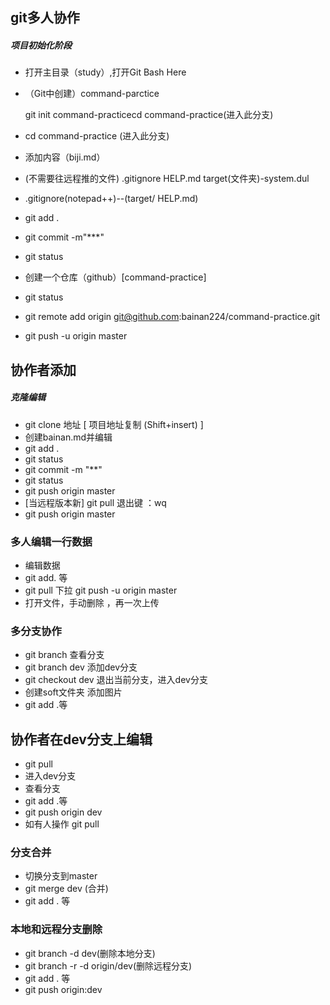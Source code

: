 ## git多人协作

##### 项目初始化阶段

* 打开主目录（study）,打开Git Bash Here

* （Git中创建）command-parctice

  git init command-practicecd command-practice(进入此分支)

* cd  command-practice  (进入此分支)

* 添加内容（biji.md）

* (不需要往远程推的文件)  .gitignore   HELP.md  target(文件夹)-system.dul

* .gitignore(notepad++)--(target/   HELP.md)

* git add .

* git commit -m"***"

* git status

* 创建一个仓库（github）[command-practice]

* git status

* git remote add origin git@github.com:bainan224/command-practice.git

* git push -u origin master

## 协作者添加

##### 克隆编辑

* git clone  地址     [ 项目地址复制 (Shift+insert) ]
* 创建bainan.md并编辑
* git add .
* git status
* git commit -m "**"
* git  status
* git push origin master
* [当远程版本新] git pull  退出键   ：wq
* git push origin master

### 多人编辑一行数据

* 编辑数据
* git add. 等
* git pull 下拉  git push -u origin master
* 打开文件，手动删除 ，再一次上传

### 多分支协作

* git branch 查看分支
* git branch dev 添加dev分支
* git checkout dev  退出当前分支，进入dev分支
* 创建soft文件夹  添加图片
* git add .等

## 协作者在dev分支上编辑

* git pull
* 进入dev分支
* 查看分支
* git add .等
* git push origin dev
* 如有人操作  git pull

### 分支合并

* 切换分支到master
* git merge dev  (合并)
* git add . 等

### 本地和远程分支删除

* git branch -d dev(删除本地分支)
* git branch -r -d origin/dev(删除远程分支)
* git add .  等
* git push origin:dev